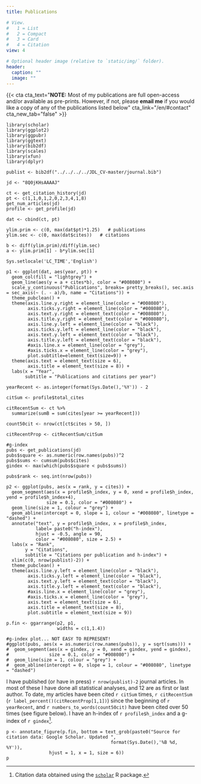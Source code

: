 ```yaml
---
title: Publications

# View.
#   1 = List
#   2 = Compact
#   3 = Card
#   4 = Citation
view: 4

# Optional header image (relative to `static/img/` folder).
header:
  caption: ""
  image: ""
---
```


{{< cta cta_text="<strong>NOTE:</strong> Most of my publications are full open-access and/or available as pre-prints. However, if not, please <strong>email me</strong> if you would like a copy of any of the publications listed below" cta_link="/en/#contact" cta_new_tab="false" >}}


```{r include=FALSE}
library(scholar)
library(ggplot2)
library(ggpubr)
library(ggtext)
library(bib2df)
library(scales)
library(xfun)
library(dplyr)

publist <- bib2df("../../../../JDL_CV-master/journal.bib")

jd <- "8Q0jKHsAAAAJ"

ct <- get_citation_history(jd)
pt <- c(1,1,0,1,2,0,2,3,4,1,8)
get_num_articles(jd)
profile <- get_profile(jd)

dat <- cbind(ct, pt)

ylim.prim <- c(0, max(dat$pt)*1.25)   # publications
ylim.sec <- c(0, max(dat$cites))   # citations

b <- diff(ylim.prim)/diff(ylim.sec)
a <- ylim.prim[1] - b*ylim.sec[1]

Sys.setlocale('LC_TIME','English')

p1 <- ggplot(dat, aes(year, pt)) +
  geom_col(fill = "lightgrey") +
  geom_line(aes(y = a + cites*b), color = "#008080") +
  scale_y_continuous("Publications", breaks= pretty_breaks(), sec.axis = sec_axis(~ (. - a)/b, name = "Citations")) +
  theme_pubclean() +
  theme(axis.line.y.right = element_line(color = "#008080"), 
        axis.ticks.y.right = element_line(color = "#008080"),
        axis.text.y.right = element_text(color = "#008080"), 
        axis.title.y.right = element_text(color = "#008080"),
        axis.line.y.left = element_line(color = "black"), 
        axis.ticks.y.left = element_line(color = "black"),
        axis.text.y.left = element_text(color = "black"), 
        axis.title.y.left = element_text(color = "black"),
        #axis.line.x = element_line(color = "grey"), 
        #axis.ticks.x = element_line(color = "grey"),
        plot.subtitle=element_text(size=9)) +
  theme(axis.text = element_text(size = 6),
        axis.title = element_text(size = 8)) +
  labs(x = "Year",
       subtitle = "Publications and citations per year")

yearRecent <- as.integer(format(Sys.Date(),'%Y')) - 2

citSum <- profile$total_cites

citRecentSum <- ct %>%
  summarize(sumB = sum(cites[year >= yearRecent]))

count50cit <- nrow(ct[ct$cites > 50, ])

citRecentProp <- citRecentSum/citSum

#g-index
pubs <- get_publications(jd)
pubs$square <- as.numeric(row.names(pubs))^2
pubs$sums <- cumsum(pubs$cites)
gindex <- max(which(pubs$square < pubs$sums))

pubs$rank <- seq.int(nrow(pubs))

p2 <- ggplot(pubs, aes(x = rank, y = cites)) +
  geom_segment(aes(x = profile$h_index, y = 0, xend = profile$h_index, yend = profile$h_index+4),
               size = 0.1, color = "#008080") +
  geom_line(size = 1, colour = "grey") +
  geom_abline(intercept = 0, slope = 1, colour = "#008080", linetype = "dashed") +
  annotate("text", y = profile$h_index, x = profile$h_index,
           label= paste0("h-index"),
           hjust = -0.5, angle = 90,
           color = "#008080", size = 2.5) + 
  labs(x = "Rank", 
       y = "Citations",
       subtitle = "Citations per publication and h-index") + 
  xlim(c(0, nrow(publist)-2)) +
  theme_pubclean() +
  theme(axis.line.y.left = element_line(color = "black"), 
        axis.ticks.y.left = element_line(color = "black"),
        axis.text.y.left = element_text(color = "black"), 
        axis.title.y.left = element_text(color = "black"),
        #axis.line.x = element_line(color = "grey"), 
        #axis.ticks.x = element_line(color = "grey"),
        axis.text = element_text(size = 6),
        axis.title = element_text(size = 8),
        plot.subtitle = element_text(size = 9))

p.fin <- ggarrange(p2, p1,
                   widths = c(1,1.4))

#g-index plot... NOT EASY TO REPRESENT!
#ggplot(pubs, aes(x = as.numeric(row.names(pubs)), y = sqrt(sums))) +
#  geom_segment(aes(x = gindex, y = 0, xend = gindex, yend = gindex),
#               size = 0.1, color = "#008080") +
#  geom_line(size = 1, colour = "grey") +
#  geom_abline(intercept = 0, slope = 1, colour = "#008080", linetype = "dashed")
```

I have published (or have in press) `r nrow(publist)-2` journal articles. In most of these I have done all statistical analyses, and 12 are as first or last author. To date, my articles have been cited `r citSum` times, `r citRecentSum` (`r label_percent()(citRecentProp[1,1])`) since the beginning of `r yearRecent`, and `r numbers_to_words(count50cit)` have been cited over 50 times (see figure below). I have an h-index of `r profile$h_index` and a g-index of `r gindex`[^3].

[^3]: Citation data obtained using the [`scholar`](https://cran.r-project.org/web/packages/scholar/index.html) R package.

```{r echo=FALSE}
p <- annotate_figure(p.fin, bottom = text_grob(paste0("Source for citation data: Google Scholar. Updated ", 
                                       format(Sys.Date(),'%B %d, %Y')),
                hjust = 1, x = 1, size = 6))
p
```
